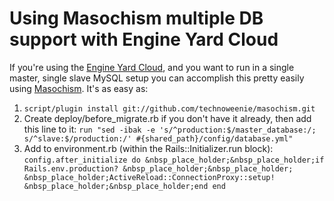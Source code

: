 # Using Masochism multiple DB support with Engine Yard Cloud

If you're using the [Engine Yard Cloud](http://www.engineyard.com/), and you
want to run in a single master, single slave MySQL setup you can accomplish
this pretty easily using
[Masochism](http://github.com/technoweenie/masochism). It's as easy as:

  1. `script/plugin install git://github.com/technoweenie/masochism.git`
  2. Create deploy/before_migrate.rb if you don't have it already, then add this line to it: `run "sed -ibak -e 's/^production:$/master_database:/; s/^slave:$/production:/' #{shared_path}/config/database.yml"`
  3. Add to environment.rb (within the Rails::Initializer.run block):   
`config.after_initialize do &nbsp_place_holder;&nbsp_place_holder;if
Rails.env.production? &nbsp_place_holder;&nbsp_place_holder;
&nbsp_place_holder;ActiveReload::ConnectionProxy::setup!
&nbsp_place_holder;&nbsp_place_holder;end end`


